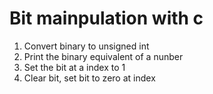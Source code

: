 # Bit mainpulation with c
<ol>
<li>Convert binary to unsigned int</li>
<li>Print the binary equivalent of a nunber</li>
<li>Set the bit at a index to 1</li>
<li>Clear bit, set bit to zero at index</li>
</ol>
